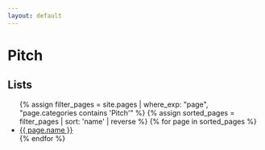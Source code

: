 ```yaml
---
layout: default
---
```


# Pitch

## Lists
<ul>
{% assign filter_pages = site.pages | where_exp: "page", "page.categories contains 'Pitch'" %}
{% assign sorted_pages = filter_pages | sort: 'name' | reverse %}
{% for page in sorted_pages %}
    <li>
      <a href="{{ page.url | relative_url }}">{{ page.name }}</a>
    </li>
{% endfor %}
</ul>
